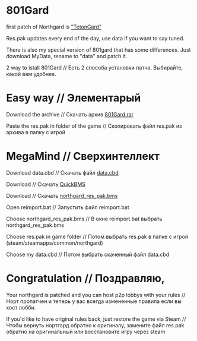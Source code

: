 # 801Gard

first patch of Northgard is ["TetonGard"](https://github.com/tetonbl4/tetongard)

Res.pak updates every end of the day, use data if you want to say tuned.

There is also my special version of 801gard that has some differences. Just download MyData, rename to "data" and patch it.

2 way to istall 801Gard  //  Есть 2 способа установки патча. Выбирайте, какой вам удобнее.

#  Easy way // Элементарый

Download the archive // Скачать архив [801Gard.rar](https://drive.google.com/file/d/1kEWvSCpVoYi5ZSOFaBCCkMAgEPkBS6mE/view?usp=sharing)
   
Paste the res.pak in folder of the game // Скопировать файл res.pak из архива в папку с игрой

# MegaMind // Сверхинтеллект

Download data.cbd // Скачать файл [data.cbd](https://drive.google.com/file/d/1TmN1duqNlayoMJ15aCNcE33Z5yrDyICk/view?usp=sharing)

Download // Скачать [QuickBMS](https://aluigi.altervista.org/papers/quickbms.zip) 
   
Download // Скачать [northgard_res_pak.bms](https://drive.google.com/file/d/1_UqWCUoWvQw_LWCGJVuB0_lAblkzciiG/view?usp=drive_link) 

Open reimport.bat // Запустить файл reimport.bat

Choose northgard_res_pak.bms // В окне reimport.bat выбрать northgard_res_pak.bms

Choose res.pak in game folder // Потом выбрать res.pak в папке с игрой (steam/steamapps/common/northgard)

Choose my data.cbd // Потом выбрать скаченный файл data.cbd

# Congratulation // Поздравляю, 
Your northgard is patched and you can host p2p lobbys with your rules // Норт пропатчен и теперь у вас всегда измененные правила если вы хост лобби.

If you'd like to have original rules back, just restore the game via Steam // Чтобы вернуть нортгард обратно к оригиналу, замените файл res.pak обратно на оригинальный или восстановите игру через steam
